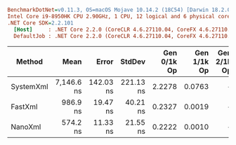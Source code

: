 ``` ini

BenchmarkDotNet=v0.11.3, OS=macOS Mojave 10.14.2 (18C54) [Darwin 18.2.0]
Intel Core i9-8950HK CPU 2.90GHz, 1 CPU, 12 logical and 6 physical cores
.NET Core SDK=2.2.101
  [Host]     : .NET Core 2.2.0 (CoreCLR 4.6.27110.04, CoreFX 4.6.27110.04), 64bit RyuJIT
  DefaultJob : .NET Core 2.2.0 (CoreCLR 4.6.27110.04, CoreFX 4.6.27110.04), 64bit RyuJIT


```
|    Method |       Mean |     Error |    StdDev | Gen 0/1k Op | Gen 1/1k Op | Gen 2/1k Op | Allocated Memory/Op |
|---------- |-----------:|----------:|----------:|------------:|------------:|------------:|--------------------:|
| SystemXml | 7,146.6 ns | 142.03 ns | 221.13 ns |      2.2278 |      0.0763 |           - |            13.72 KB |
|   FastXml |   986.9 ns |  19.47 ns |  40.21 ns |      0.2327 |      0.0019 |           - |             1.43 KB |
|   NanoXml |   574.2 ns |  11.33 ns |  21.55 ns |      0.2222 |      0.0010 |           - |             1.37 KB |
